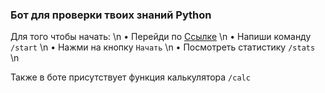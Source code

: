 ### Бот для проверки твоих знаний Python

Для того чтобы начать: \n
• Перейди по [Ссылке](https://t.me/braunder_quiz_bot) \n
• Напиши команду `/start` \n
• Нажми на кнопку `Начать` \n
• Посмотреть статистику `/stats` \n

Также в боте присутствует функция калькулятора `/calc`
